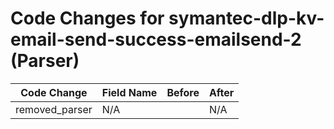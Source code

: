 # Code Changes for symantec-dlp-kv-email-send-success-emailsend-2 (Parser)

| Code Change | Field Name | Before | After |
|-------------|------------|--------|-------|
| removed_parser | N/A |  | N/A |